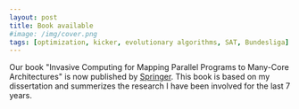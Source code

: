 ```yaml
---
layout: post
title: Book available
#image: /img/cover.png
tags: [optimization, kicker, evolutionary algorithms, SAT, Bundesliga]
---
```

Our book "Invasive Computing for Mapping Parallel Programs to Many-Core Architectures" is now published by [Springer](http://www.springer.com/de/book/9789811073557).
This book is based on my dissertation and summerizes the research I have been involved for the last 7 years.